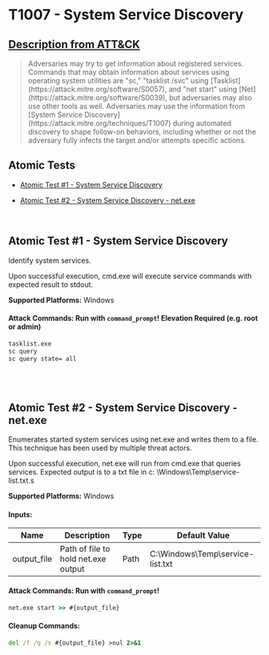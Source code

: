 # T1007 - System Service Discovery

## [Description from ATT&CK](https://attack.mitre.org/wiki/Technique/T1007)

<blockquote>Adversaries may try to get information about registered services. Commands that may obtain information about services using operating system utilities are "sc," "tasklist /svc" using [Tasklist](https://attack.mitre.org/software/S0057), and "net start" using [Net](https://attack.mitre.org/software/S0039), but adversaries may also use other tools as well. Adversaries may use the information from [System Service Discovery](https://attack.mitre.org/techniques/T1007) during automated discovery to shape follow-on behaviors, including whether or not the adversary fully infects the target and/or attempts specific actions.</blockquote>

## Atomic Tests

- [Atomic Test #1 - System Service Discovery](#atomic-test-1---system-service-discovery)

- [Atomic Test #2 - System Service Discovery - net.exe](#atomic-test-2---system-service-discovery---netexe)

<br/>

## Atomic Test #1 - System Service Discovery

Identify system services.

Upon successful execution, cmd.exe will execute service commands with expected result to stdout.

**Supported Platforms:** Windows

#### Attack Commands: Run with `command_prompt`!  Elevation Required (e.g. root or admin)

```cmd
tasklist.exe
sc query
sc query state= all
```

<br/>
<br/>

## Atomic Test #2 - System Service Discovery - net.exe

Enumerates started system services using net.exe and writes them to a file. This technique has been used by multiple
threat actors.

Upon successful execution, net.exe will run from cmd.exe that queries services. Expected output is to a txt file in c:
\Windows\Temp\service-list.txt.s

**Supported Platforms:** Windows

#### Inputs:

| Name | Description | Type | Default Value | 
|------|-------------|------|---------------|
| output_file | Path of file to hold net.exe output | Path | C:&#92;Windows&#92;Temp&#92;service-list.txt|

#### Attack Commands: Run with `command_prompt`!

```cmd
net.exe start >> #{output_file}
```

#### Cleanup Commands:

```cmd
del /f /q /s #{output_file} >nul 2>&1
```

<br/>
